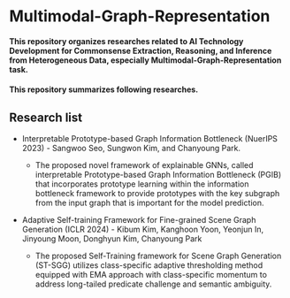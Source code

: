 # Multimodal-Graph-Representation

#### This repository organizes researches related to AI Technology Development for Commonsense Extraction, Reasoning, and Inference from Heterogeneous Data, especially Multimodal-Graph-Representation task. 
#### This repository summarizes following researches.

## Research list
* Interpretable Prototype-based Graph Information Bottleneck (NuerIPS 2023) - Sangwoo Seo, Sungwon Kim, and Chanyoung Park.

  * The proposed novel framework of explainable GNNs, called interpretable Prototype-based Graph Information Bottleneck (PGIB) that incorporates prototype learning within the information bottleneck framework to provide prototypes with the key subgraph from the input graph that is important for the model prediction.

* Adaptive Self-training Framework for Fine-grained Scene Graph Generation (ICLR 2024) - Kibum Kim, Kanghoon Yoon, Yeonjun In, Jinyoung Moon, Donghyun Kim, Chanyoung Park  

  * The proposed Self-Training framework for Scene Graph Generation (ST-SGG) utilizes class-specific adaptive thresholding method equipped with EMA approach with class-specific momentum to address long-tailed predicate challenge and semantic ambiguity.   